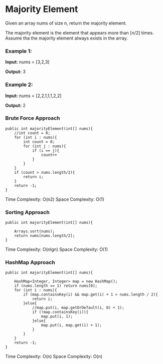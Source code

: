 # Majority Element

Given an array nums of size n, return the majority element.

The majority element is the element that appears more than [n/2] times. Assume tha the majority element always exists in the array.

### Example 1: ###

**Input:** nums = [3,2,3]

**Output:** 3

### Example 2: ###

**Input:** nums = [2,2,1,1,1,2,2]

**Output:** 2


### Brute Force Approach ###

	public int majorityElement(int[] nums){
		//int count = 0;
		for (int i : nums){
			int count = 0;
			for (int j : nums){
				if (i == j){
					count++
				}
			}
		}
		if (count > nums.length/2){
			return i;
		}
		return -1;
	}

Time Complexity: O(n2) Space Complexity: O(1)

### Sorting Approach ###


	public int majorityElement(int[] nums){

		Arrays.sort(nums);
		return nums[nums.length/2];
	}	


Time Complexity: O(nlgn) Space Complexity: O(1)


### HashMap Approach ###

	public int majorityElement(int[] nums){
		
		HashMap<Integer, Integer> map = new HashMap();
		if (nums.length == 1) return nums[0];
		for (int i : nums){
			if (map.containsKey(i) && map.get(i) + 1 > nums.length / 2){
				return i;
			}else{
				//map.put(i, map.getOrDefault(i, 0) + 1);
				if (!map.containsKey(i)){
					map.put(i, 1);
				}else{
					map.put(i, map.get(i) + 1);
				}
			}
		}
		return -1;
	}

Time Complexity: O(n) Space Complexity: O(n)
